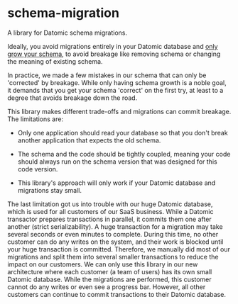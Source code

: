 # schema-migration

A library for Datomic schema migrations.

Ideally, you avoid migrations entirely in your Datomic database and [only grow
your
schema](https://blog.datomic.com/2017/01/the-ten-rules-of-schema-growth.html),
to avoid breakage like removing schema or changing the meaning of existing
schema.

In practice, we made a few mistakes in our schema that can only be 'corrected'
by breakage. While only having schema growth is a noble goal, it demands that
you get your schema 'correct' on the first try, at least to a degree that avoids
breakage down the road.

This library makes different trade-offs and migrations can commit breakage. The
limitations are:

- Only one application should read your database so that you don't break
  another application that expects the old schema.

- The schema and the code should be tightly coupled, meaning your code should
  always run on the schema version that was designed for this code version.

- This library's approach will only work if your Datomic database and migrations
  stay small.

The last limitation got us into trouble with our huge Datomic database, which is
used for all customers of our SaaS business. While a Datomic transactor prepares
transactions in parallel, it commits them one after another (strict
serializability). A huge transaction for a migration may take several seconds or
even minutes to complete. During this time, no other customer can do any writes
on the system, and their work is blocked until your huge transaction is
committed. Therefore, we manually did most of our migrations and split them into
several smaller transactions to reduce the impact on our customers. We can only
use this library in our new architecture where each customer (a team of users)
has its own small Datomic database. While the migrations are performed, this
customer cannot do any writes or even see a progress bar. However, all other
customers can continue to commit transactions to their Datomic database.
